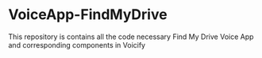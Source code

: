 # VoiceApp-FindMyDrive
This repository is contains all the code necessary Find My Drive Voice App and corresponding components in Voicify

